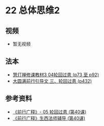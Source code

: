 # 22 总体思维2

## 视频
- 暂无视频

## 法本
- [慧灯禅修课教材3 04轮回过患 (p73 至 p92)](/books/b3/3-04/#p73)
- [大圆满前行引导文 三、轮回过患 (p432)](/books/dymqx/#p432)

## 参考资料
- [《前行广释》- 05 轮回过患 (第40课)](/refs/qxgs/qxgs-05lh#前行广释第040)
- [《前行广释》生西法师辅导 (第40课)](/refs/qxgs/fudao/qxgsfd-05lh/#前行广释第040辅导)